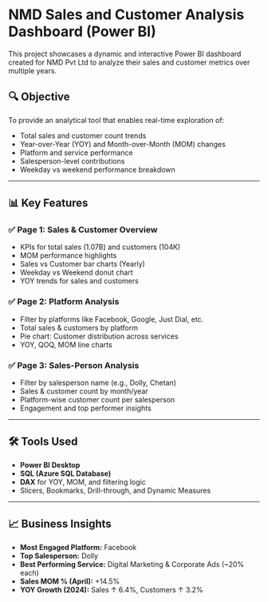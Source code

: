 # NMD Sales and Customer Analysis Dashboard (Power BI)

This project showcases a dynamic and interactive Power BI dashboard created for NMD Pvt Ltd to analyze their sales and customer metrics over multiple years.

## 🔍 Objective

To provide an analytical tool that enables real-time exploration of:
- Total sales and customer count trends
- Year-over-Year (YOY) and Month-over-Month (MOM) changes
- Platform and service performance
- Salesperson-level contributions
- Weekday vs weekend performance breakdown

---

## 📊 Key Features

### ✅ Page 1: Sales & Customer Overview
- KPIs for total sales (1.07B) and customers (104K)
- MOM performance highlights
- Sales vs Customer bar charts (Yearly)
- Weekday vs Weekend donut chart
- YOY trends for sales and customers

### ✅ Page 2: Platform Analysis
- Filter by platforms like Facebook, Google, Just Dial, etc.
- Total sales & customers by platform
- Pie chart: Customer distribution across services
- YOY, QOQ, MOM line charts

### ✅ Page 3: Sales-Person Analysis
- Filter by salesperson name (e.g., Dolly, Chetan)
- Sales & customer count by month/year
- Platform-wise customer count per salesperson
- Engagement and top performer insights

---

## 🛠 Tools Used

- **Power BI Desktop**
- **SQL (Azure SQL Database)**
- **DAX** for YOY, MOM, and filtering logic
- Slicers, Bookmarks, Drill-through, and Dynamic Measures

---

## 📈 Business Insights

- **Most Engaged Platform:** Facebook
- **Top Salesperson:** Dolly
- **Best Performing Service:** Digital Marketing & Corporate Ads (~20% each)
- **Sales MOM % (April):** +14.5%
- **YOY Growth (2024):** Sales ↑ 6.4%, Customers ↑ 3.2%
